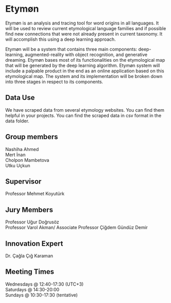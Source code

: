 # Etymøn
Etymøn is an analysis and tracing tool for word origins in all languages. It will be used to review current etymological language families and if possible find new connections that were not already present in current taxonomy. It will accomplish this using a deep learning approach.

Etymøn will be a system that contains three main components: deep-learning, augmented-reality with object recognition, and generative dreaming. Etymøn bases most of its functionalities on the etymological map that will be generated by the deep learning algorithm. Etymøn system will include a palpable product in the end as an online application based on this etymological map. The system and its implementation will be broken down into three stages in respect to its components.

## Data Use
We have scraped data from several etymology websites. You can find them helpful in your projects. You can find the scraped data in csv format in the data folder.

## Group members
Nashiha Ahmed\
Mert İnan\
Cholpon Mambetova\
Utku Uçkun

## Supervisor
Professor Mehmet Koyutürk

## Jury Members
Professor Uğur Doğrusöz\
Professor Varol Akman/ Associate Professor Çiğdem Gündüz Demir

## Innovation Expert
Dr. Çağla Çığ Karaman

## Meeting Times
Wednesdays @ 12:40-17:30 (UTC+3)\
Saturdays @ 14:30-20:00 \
Sundays @ 10:30-17:30 (tentative)

